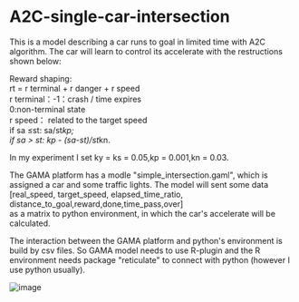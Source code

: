 # A2C-single-car-intersection
  This is a model describing a car runs to goal in limited time with A2C algorithm.
  The car will learn to control its accelerate with the restructions shown below:
  
  Reward shaping:  
  rt = r terminal + r danger + r speed  
  r terminal：-1：crash / time expires  
              0:non-terminal state  
  r speed： related to the target speed  
  if sa ≤st: sa/st*kp;  
  if sa > st: kp - (sa-st)/st*kn.  

  In my experiment I set ky = ks = 0.05,kp = 0.001,kn = 0.03.   
  
  The GAMA platform has a modle "simple_intersection.gaml", which is assigned a car and some traffic lights. The model will sent some data  
[real_speed, target_speed, elapsed_time_ratio, distance_to_goal,reward,done,time_pass,over]  
  as a matrix to python environment, in which the car's accelerate will be calculated.
  
  The interaction between the GAMA platform and python's environment is build by csv files. So GAMA model needs to use R-plugin and the R environment needs package "reticulate" to connect with python (however I use python usually).
                              
                      
  ![image](https://github.com/ZHONGJunjie86/A3C-single-car-intersection/blob/master/illustrate/illustrate.gif )   
